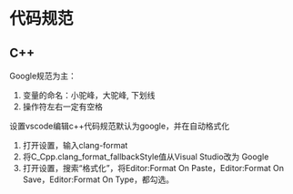 # 代码规范

## C++

Google规范为主：

1. 变量的命名：小驼峰，大驼峰, 下划线
2. 操作符左右一定有空格

设置vscode编辑c++代码规范默认为google，并在自动格式化

1. 打开设置，输入clang-format
2. 将C_Cpp.clang_format_fallbackStyle值从Visual Studio改为 Google
3. 打开设置，搜索“格式化”，将Editor:Format On Paste，Editor:Format On Save，Editor:Format On Type，都勾选。

